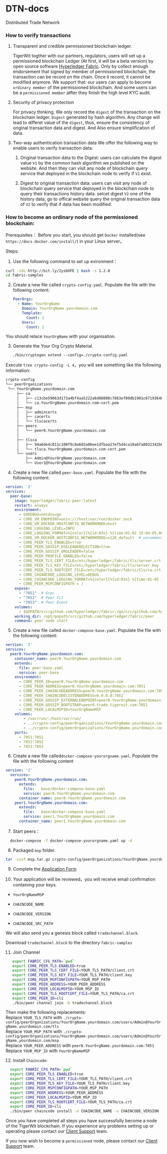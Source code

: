 # DTN-docs
Distributed Trade Network

### How to verify transactions

1. Transparent and credible permissioned blockchain ledger.

    TigerWit togther with our partners, regulators, users will set up a permissioned blockchain Ledger (At first, it will be a beta version) by open source software [Hyperledger Fabric](https://github.com/hyperledger/fabric). Only by collect  enough endorsement that signed by member of  permissioned blockchain, the transaction can be record on the chain. Once it record, it cannot be modified anymore. We support that: our users can apply to become `ordinary member` of the  permissioned blockchain. And some users can be a `permissioned member` atfter they finish the high level KYC audit.


2. Security of privacy protection

    For privacy thinking, We only record the `digest` of the transaction on the blockchain ledger.  `Digest` generated by hash algorithm. Any change will lead to differet value of the `digest`, thus,  ensure the consistency of original transaction data and digest. And Also ensure simplification of data.

3. Two-way authentication transaction data
  We offer the following way to enable users to verify transaction data:

   1. Original transaction data to the Digest: users can calculate the digest value `V1` by the common hash algorithm we published on the website.  And then they can visit any node of blockchain query service that deployed in the blockchain node to verify if `V1` exist. 


   2. Digest to original transaction data: users can visit any node of blockchain query service that deployed in the blockchain node to query their transactions history data. selcet digest `V2` one of the history data, go to offical website query  the  original transaction data of `V2` to verify that if data has been modified.



### How to become an ordinary node of the permissioned blockchain:

Prerequisites：
  Before you start, you should get `Docker` installed(see `https://docs.docker.com/install/`) in your Linux server。

Steps:

1. Use the following command to set up evironment：

  ```bash
  curl -sSL http://bit.ly/2ysbOFE | bash -s 1.2.0
  cd fabric-samples
  ```

2. Create a new file called `crypto-config.yaml`. Populate the file with the following content:

   ```yaml
   PeerOrgs:
     - Name: YourOrgName
       Domain: YourOrgName.yourdomain.com
       Template:
         Count: 1  
       Users:
         Count: 1
   ```

  You should relace `YourOrgName` with your organisation.
  
3.  Generate the Your Org Crypto Material.

  ```
     ./bin/cryptogen extend --config=./crypto-config.yaml 
  ```

  Execute `tree crypto-config -L 4`，you will see something like the following information: 

   ```bash
   crypto-config
   └── peerOrganizations
    └── YourOrgName.yourdomain.com
        ├── ca
        │   ├── c13cbe59063d173a4bf4aa5222a6d08880c7863ef09db1901c671936481dd1be_sk
        │   └── ca.YourOrgName.yourdomain.com-cert.pem
        ├── msp
        │   ├── admincerts
        │   ├── cacerts
        │   └── tlscacerts
        ├── peers
        │   └── peer0.YourOrgName.yourdomain.com
        │   
        ├── tlsca
        │   ├── 94a6de4c811c100f9c8a685a06ee1dfbaa27ef5d4ca10a6fa8032342b0155426_sk
        │   └── tlsca.YourOrgName.yourdomain.com-cert.pem
        └── users
            ├── Admin@YourOrgName.yourdomain.com
            └── User1@YourOrgName.yourdomain.com
   ```

4. Create a new file called `peer-base.yaml`. Populate the file with the following content:

  ```yaml
  version: '2'
  services:
    peer-base:
      image: hyperledger/fabric-peer:latest
      restart: always
      environment:
        - GODEBUG=netdns=go
        - CORE_VM_ENDPOINT=unix:///host/var/run/docker.sock
        - CORE_VM_DOCKER_HOSTCONFIG_NETWORKMODE=host
        - CORE_LOGGING_LEVEL=INFO
        - CORE_LOGGING_FORMAT=%{color}[%{id:03x} %{time:01-02 15:04:05.00 MST}] [%{longpkg}] %{callpath} -> %{level:.4s}%{color:reset} %{message}
        - CORE_VM_DOCKER_HOSTCONFIG_NETWORKMODE=v120_default  # uncomment this to use specific network
        - CORE_PEER_TLS_ENABLED=true
        - CORE_PEER_GOSSIP_USELEADERELECTION=true
        - CORE_PEER_GOSSIP_ORGLEADER=false
        - CORE_PEER_PROFILE_ENABLED=false
        - CORE_PEER_TLS_CERT_FILE=/etc/hyperledger/fabric/tls/server.crt
        - CORE_PEER_TLS_KEY_FILE=/etc/hyperledger/fabric/tls/server.key
        - CORE_PEER_TLS_ROOTCERT_FILE=/etc/hyperledger/fabric/tls/ca.crt
        - CORE_CHIANCODE_LOGGING_LEVEL=DEBUG
        - CORE_CHIANCODE_LOGGING_FORMAT=%{color}[%{id:03x} %{time:01-02 15:04:05.00 MST}] [%{longpkg}] %{callpath} -> %{level:.4s}%{color:reset} %{message}
        - CORE_PEER_MSPCONFIGPATH = /
      expose:
        - "7051"  # Grpc
        - "7052"  # Peer CLI
        - "7053"  # Peer Event
      volumes:
        - $GOPATH/src/github.com/hyperledger/fabric:/go/src/github.com/hyperledger/fabric
      working_dir: /opt/gopath/src/github.com/hyperledger/fabric/peer
      command: peer node start
  ```
5. Create a new file called `docker-compose-base.yaml`. Populate the file with the following content:
  ```yaml
  version: '2'
  services:
    peer0.YourOrgName.yourdomain.com:
      container_name: peer0.YourOrgName.yourdomain.com
      extends:
        file: peer-base.yaml
        service: peer-base
      environment:
        - CORE_PEER_ID=peer0.YourOrgName.yourdomain.com
        - CORE_PEER_ADDRESS=peer0.YourOrgName.yourdomain.com:7051
        - CORE_PEER_CHAINCODEADDRESS=peer0.YourOrgName.yourdomain.com:7052
        - CORE_PEER_CHAINCODELISTENADDRESS=0.0.0.0:7052
        - CORE_PEER_GOSSIP_EXTERNALENDPOINT=peer0.YourOrgName.yourdomain.com:7051
        - CORE_PEER_GOSSIP_BOOTSTRAP=peer0.trade.tigerwit.com:7051
        - CORE_PEER_LOCALMSPID=YourOrgNameMSP
      volumes:
          - /var/run/:/host/var/run/
          - ../crypto-config/peerOrganizations/YourOrgName.yourdomain.com/peers/peer0.YourOrgName.yourdomain.com/msp:/etc/hyperledger/fabric/msp
          - ../crypto-config/peerOrganizations/YourOrgName.yourdomain.com/peers/peer0.YourOrgName.yourdomain.com/tls:/etc/hyperledger/fabric/tls
      ports:
        - 7051:7051
        - 7052:7052
        - 7053:7053
  ```

6.  Create a new file called`docker-compose-yourorgname.yaml`. Populate  the file with the following content

  ```yaml
  version: '2'
    services:
      peer0.YourOrgName.yourdomain.com:
        extends:
          file:   base/docker-compose-base.yaml
          service: peer0.YourOrgName.yourdomain.com
        container_name: peer0.YourOrgName.yourdomain.com
      peer1.YourOrgName.yourdomain.com:
        extends:
          file:   base/docker-compose-base.yaml
          service: peer1.YourOrgName.yourdomain.com
        container_name: peer1.YourOrgName.yourdomain.com  
  
  ```

 7. Start peers：

  ```bash 
    docker-compose -f docker-compose-yourorgname.yaml up -d
  ```

  8. Packaged `msp` folder. 

  ```bash
  tar -czvf msp.tar.gz crypto-config/peerOrganizations/YourOrgName.yourdomain.com/msp
  ```

  9. Complete the 
  <a href="https://docs.google.com/forms/d/e/1FAIpQLSfEKn9Nd-KNC58xSykppZYxtdc_0qwIGjP9KhHZ0-5on3bsxQ/viewform?usp=sf_link" target="blank">Application Form</a>

 10. Your application will be reviewed，you will receive email confirmation containing your keys.
 
   * `YourOrgNameMSP`  
   
   * `CHAINCODE_NAME` 
   
   * `CHAINCODE_VERSION`
   
   * `CHAINCODE_SRC_PATH` 
   
   
   We will also  send you a genesis block called  `tradechannel.block`.

  Download `tradechannel.block` to the directory `fabric-samples`

 11. Join  Channel 

  ```bash
     export FABRIC_CFG_PATH=`pwd`
     export CORE_PEER_TLS_ENABLED=true
     export CORE_PEER_TLS_CERT_FILE=YOUR_TLS_PATH/client.crt
     export CORE_PEER_TLS_KEY_FILE=YOUR_TLS_PATH/client.key
     export CORE_PEER_MSPCONFIGPATH=YOUR_MSP_PATH
     export CORE_PEER_ADDRESS=YOUR_PEER_ADDRESS
     export CORE_PEER_LOCALMSPID=YOUR_MSP_ID
     export CORE_PEER_TLS_ROOTCERT_FILE=YOUR_TLS_PATH/ca.crt
     export CORE_PEER_ID=cli
     ./bin/peer channel join -b tradechannel.block
  ```
  
  Then make the following replacements:  
    Replace `YOUR_TLS_PATH` with `./crypto-config/peerOrganizations/YourOrgName.yourdomain.com/users/Admin@YourOrgName.yourdomain.com/tls`  
    Replace `YOUR_MSP_PATH` with `./crypto-config/peerOrganizations/YourOrgName.yourdomain.com/users/Admin@YourOrgName.yourdomain.com/msp`  
    Replace `YOUR_PEER_ADDRESS` with `peer0.YourOrgName.yourdomain.com:7051`  
    Replace `YOUR_MSP_ID` with  `YourOrgNameMSP`   


12. Install  `Chaincode`:
   ```bash
     export FABRIC_CFG_PATH=`pwd`
     export CORE_PEER_TLS_ENABLED=true
     export CORE_PEER_TLS_CERT_FILE=YOUR_TLS_PATH/client.crt
     export CORE_PEER_TLS_KEY_FILE=YOUR_TLS_PATH/client.key
     export CORE_PEER_MSPCONFIGPATH=YOUR_MSP_PATH
     export CORE_PEER_ADDRESS=YOUR_PEER_ADDRESS
     export CORE_PEER_LOCALMSPID=YOUR_MSP_ID
     export CORE_PEER_TLS_ROOTCERT_FILE=YOUR_TLS_PATH/ca.crt
     export CORE_PEER_ID=cli
     ./bin/peer chaincode install -n CHAINCODE_NAME -v CHAINCODE_VERSION -p CHAINCODE_SRC_PATH
   ```


Once you have completed all steps you have successfully become a node of the TigerWit blockchain. If you experience any problems setting up or operating please contact our [Client Support](mailto:support@tigerwit.co.uk) team.

If you now wish to become a `permissioned` node, please contact our [Client Support](mailto:support@tigerwit.co.uk) team.
